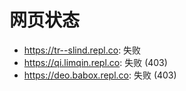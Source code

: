 # 网页状态
- https://tr--slind.repl.co: 失败
- https://qi.limqin.repl.co: 失败 (403)
- https://deo.babox.repl.co: 失败 (403)
